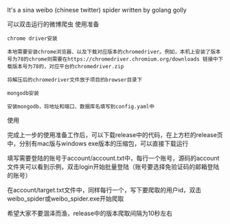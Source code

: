 It's a sina weibo (chinese twitter) spider written by golang golly

可以双击运行的微博爬虫
使用准备

    chrome driver安装

    本地需要安装chrome浏览器、以及下载对应版本的chromedriver。例如，本机上安装了版本号为78的chrome则需要在https://chromedriver.chromium.org/downloads 链接中下载版本号为78的，对应平台的chromedriver.zip

    将解压后的chromedriver文件放于项目的browser目录下

    mongodb安装

    安装mongodb，将地址和端口、数据库名填写到config.yaml中

使用

完成上一步的使用准备工作后，可以下载release中的代码，在上方栏的release页中，分别有mac版与windows exe版本的压缩包，可以直接下载运行

填写需要登陆的账号于account/account.txt中，每行一个账号，源码的account文件夹可以看到示例，双击login开始批量登陆（账号要选择免验证码的邮箱登陆的账号）

在account/target.txt文件中，同样每行一个，写下要爬取的用户id，双击weibo_spider或weibo_spider.exe开始爬取

希望大家不要涸泽而渔，release中的版本爬取间隔为10秒左右